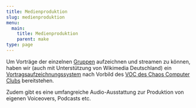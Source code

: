 ```yaml
---
title: Medienproduktion
slug: medienproduktion
menu: 
  main:
    title: Medienproduktion
    parent: make
type: page
---
```


Um Vorträge der einzelnen [Gruppen](/gruppen/) aufzeichnen und streamen zu können, haben wir (auch mit Unterstützung von Wikimedia Deutschland) ein [Vortragsaufzeichnungssystem](https://wiki.temporaerhaus.de/voc) nach Vorbild des [VOC des Chaos Computer Clubs](https://c3voc.de) bereitstehen. 

Zudem gibt es eine umfangreiche Audio-Ausstattung zur Produktion von eigenen Voiceovers, Podcasts etc.